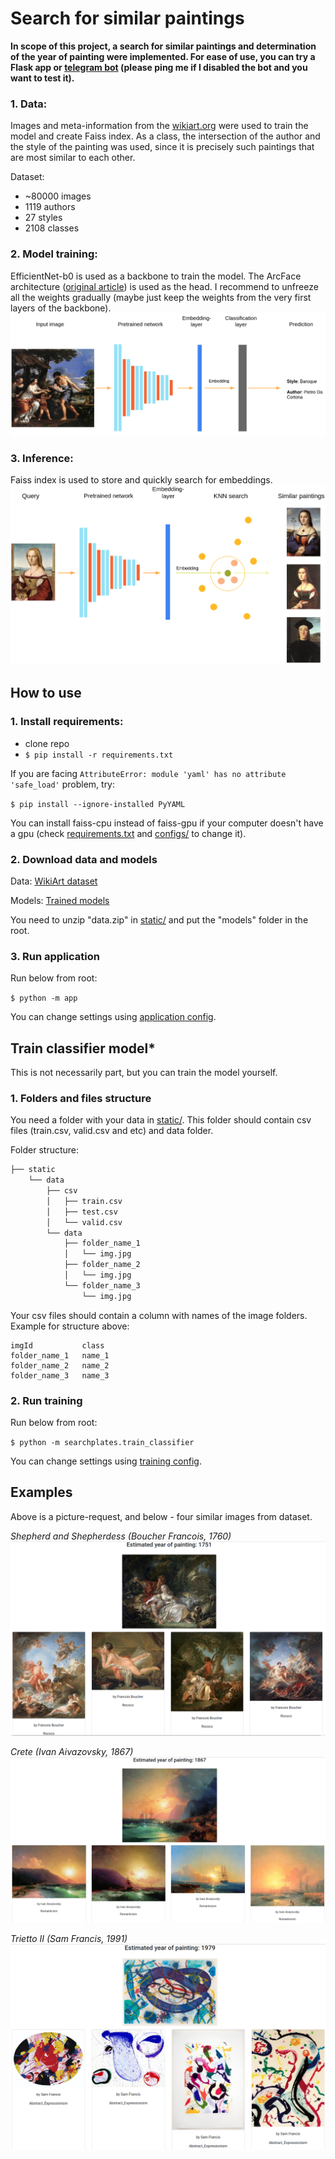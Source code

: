 # Search for similar paintings

**In scope of this project, a search for similar paintings and determination of the year of painting were implemented. For ease of use, you can try a Flask app or [telegram bot](https://telegram.me/ssu_artworks_bot) (please ping me if I disabled the bot and you want to test it).**

### 1. Data:
Images and meta-information from the [wikiart.org](https://www.wikiart.org/) were used to train the model and create Faiss index. As a class, the intersection of the author and the style of the painting was used, since it is precisely such paintings that are most similar to each other.

Dataset:
- ~80000 images
- 1119 authors
- 27 styles
- 2108 classes

### 2. Model training:
EfficientNet-b0 is used as a backbone to train the model. The ArcFace architecture ([original article](https://arxiv.org/abs/1801.07698v3)) is used as the head.
I recommend to unfreeze all the weights gradually (maybe just keep the weights from the very first layers of the backbone).
![model_training](readme_utils/training.png)

### 3. Inference:
Faiss index is used to store and quickly search for embeddings.
![search](readme_utils/search.png)

## How to use
### 1. Install requirements:
- clone repo
- `$ pip install -r requirements.txt`

If you are facing `AttributeError: module 'yaml' has no attribute 'safe_load'` problem, try:

`$ pip install --ignore-installed PyYAML`

You can install faiss-cpu instead of faiss-gpu if your computer doesn't have a gpu (check [requirements.txt](requirements.txt) and [configs/](configs) to change it). 

### 2. Download data and models
Data: [WikiArt dataset](https://github.com/cs-chan/ArtGAN/tree/master/WikiArt%20Dataset)

Models: [Trained models](https://drive.google.com/drive/folders/1PTJ06eNEwI4uPNpkOH6XydSu6VQojN-Z?usp=sharing) 

You need to unzip "data.zip" in [static/](static) and put the "models" folder in the root.

### 3. Run application
Run below from root:

`$ python -m app`

You can change settings using [application config](configs/application_config.yaml).

## Train classifier model*
This is not necessarily part, but you can train the model yourself.

### 1. Folders and files structure
You need a folder with your data in [static/](static). This folder should contain csv files (train.csv, valid.csv and etc) and data folder.  

Folder structure:
```bash
├── static
    └── data
        ├── csv
        │   ├── train.csv
        │   ├── test.csv
        │   └── valid.csv
        └── data
            ├── folder_name_1
            │   └── img.jpg
            ├── folder_name_2
            │   └── img.jpg
            └── folder_name_3
                └── img.jpg
```
Your csv files should contain a column with names of the image folders. Example for structure above:
```
imgId           class
folder_name_1   name_1
folder_name_2   name_2
folder_name_3   name_3
```
### 2. Run training
Run below from root:

`$ python -m searchplates.train_classifier`

You can change settings using [training config](configs/train_classifier.yaml).

## Examples
Above is a picture-request, and below - four similar images from dataset.

*Shepherd and Shepherdess (Boucher Francois, 1760)*
![example 1](readme_utils/example_1.png)

*Crete (Ivan Aivazovsky, 1867)*
![example 2](readme_utils/example_2.png)

*Trietto II (Sam Francis, 1991)*
![example 3](readme_utils/example_3.png)